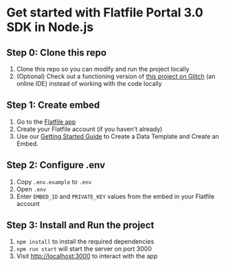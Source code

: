# Get started with Flatfile Portal 3.0 SDK in Node.js

## Step 0: Clone this repo

1. Clone this repo so you can modify and run the project locally
2. (Optional) Check out a functioning version of [this project on Glitch](https://glitch.com/~flatfile-embedded-csv-importer-portal-v-3) (an online IDE) instead of working with the code locally

## Step 1: Create embed

1. Go to the [Flatfile app](https://app.flatfile.io/)
2. Create your Flatfile account (if you haven't already)
3. Use our [Getting Started Guide](https://flatfile.com/docs/getting-started/) to Create a Data Template and Create an Embed.

## Step 2: Configure .env

1. Copy `.env.example` to `.env`
2. Open `.env`
3. Enter `EMBED_ID` and `PRIVATE_KEY` values from the embed in your Flatfile account

## Step 3: Install and Run the project

1. `npm install` to install the required dependencies
2. `npm run start` will start the server on port 3000
3. Visit [http://localhost:3000](http://localhost:3000) to interact with the app


